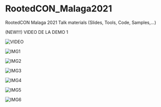 # RootedCON_Malaga2021
RootedCON Malaga 2021 Talk materials (Slides, Tools, Code, Samples,...) 

(NEW!!!) VIDEO DE LA DEMO 1

![VIDEO](https://youtu.be/FsQlk-Ut9fY)

![IMG1](https://user-images.githubusercontent.com/2720053/145868754-cda57165-be26-4387-8834-3e8d1a125940.png)

![IMG2](https://user-images.githubusercontent.com/2720053/145868959-1d36704e-80fc-4a63-813a-f7c4e647c51f.png)

![IMG3](https://user-images.githubusercontent.com/2720053/145869197-89624a93-452b-41f7-9347-5a12426bec7c.jpeg)

![IMG4](https://user-images.githubusercontent.com/2720053/145869769-6ebe030c-91ab-413f-ac7e-98a0cdcc3a18.png)

![IMG5](https://user-images.githubusercontent.com/2720053/145869782-c58ef436-ba71-4480-886d-8d799b2aabdc.png)

![IMG6](https://user-images.githubusercontent.com/2720053/145869796-25a32ffd-9e3c-4c2b-9349-7f2359349631.png)

